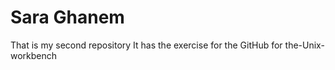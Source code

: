 # Sara Ghanem
That is my second repository
It has the exercise for the GitHub for the-Unix-workbench
